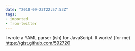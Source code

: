 ```yaml
---
date: "2010-09-23T22:57:53Z"
tags:
- imported
- from-twitter
---
```

I wrote a YAML parser \(ish) for JavaScript. It works! \(for me) https://gist.github.com/592720
